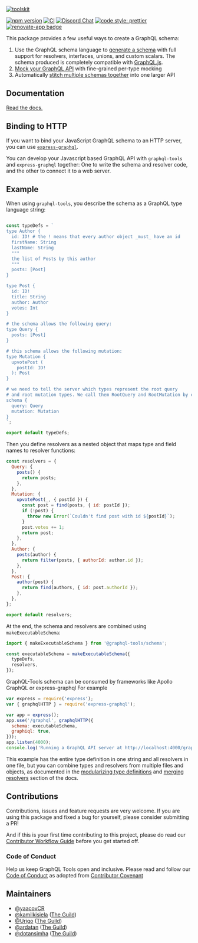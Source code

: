 [![toolskit](https://user-images.githubusercontent.com/20847995/80261023-feb6e380-8691-11ea-8680-5747fa02c5d8.gif)](https://graphql-tools.com)

[![npm version](https://badge.fury.io/js/%40graphql-tools%2Futils.svg)](https://badge.fury.io/js/%40graphql-tools%2Futils)
[![CI](https://github.com/ardatan/graphql-tools/workflows/CI/badge.svg)](https://github.com/ardatan/graphql-tools/actions)
[![Discord Chat](https://img.shields.io/discord/625400653321076807)](https://discord.gg/xud7bH9)
[![code style: prettier](https://img.shields.io/badge/code_style-prettier-ff69b4.svg?style=flat-square)](https://github.com/prettier/prettier)
[![renovate-app badge][renovate-badge]][renovate-app]

[renovate-badge]: https://img.shields.io/badge/renovate-app-blue.svg
[renovate-app]: https://renovateapp.com/

This package provides a few useful ways to create a GraphQL schema:

1. Use the GraphQL schema language to [generate a schema](https://graphql-tools.com/docs/generate-schema) with full support for resolvers, interfaces, unions, and custom scalars. The schema produced is completely compatible with [GraphQL.js](https://github.com/graphql/graphql-js).
2. [Mock your GraphQL API](https://graphql-tools.com/docs/mocking) with fine-grained per-type mocking
3. Automatically [stitch multiple schemas together](https://graphql-tools.com/docs/stitch-combining-schemas) into one larger API

## Documentation

[Read the docs.](https://graphql-tools.com/docs/introduction)

## Binding to HTTP

If you want to bind your JavaScript GraphQL schema to an HTTP server, you can use [`express-graphql`](https://github.com/graphql/express-graphql).

You can develop your Javascript based GraphQL API with `graphql-tools` and `express-graphql` together: One to write the schema and resolver code, and the other to connect it to a web server.

## Example

When using `graphql-tools`, you describe the schema as a GraphQL type language string:

```js

const typeDefs = `
type Author {
  id: ID! # the ! means that every author object _must_ have an id
  firstName: String
  lastName: String
  """
  the list of Posts by this author
  """
  posts: [Post]
}

type Post {
  id: ID!
  title: String
  author: Author
  votes: Int
}

# the schema allows the following query:
type Query {
  posts: [Post]
}

# this schema allows the following mutation:
type Mutation {
  upvotePost (
    postId: ID!
  ): Post
}

# we need to tell the server which types represent the root query
# and root mutation types. We call them RootQuery and RootMutation by convention.
schema {
  query: Query
  mutation: Mutation
}
`;

export default typeDefs;
```

Then you define resolvers as a nested object that maps type and field names to resolver functions:

```js
const resolvers = {
  Query: {
    posts() {
      return posts;
    },
  },
  Mutation: {
    upvotePost(_, { postId }) {
      const post = find(posts, { id: postId });
      if (!post) {
        throw new Error(`Couldn't find post with id ${postId}`);
      }
      post.votes += 1;
      return post;
    },
  },
  Author: {
    posts(author) {
      return filter(posts, { authorId: author.id });
    },
  },
  Post: {
    author(post) {
      return find(authors, { id: post.authorId });
    },
  },
};

export default resolvers;
```

At the end, the schema and resolvers are combined using `makeExecutableSchema`:

```js
import { makeExecutableSchema } from '@graphql-tools/schema';

const executableSchema = makeExecutableSchema({
  typeDefs,
  resolvers,
});
```

GraphQL-Tools schema can be consumed by frameworks like Apollo GraphQL or express-graphql
For example

```js
var express = require('express');
var { graphqlHTTP } = require('express-graphql');

var app = express();
app.use('/graphql', graphqlHTTP({
  schema: executableSchema,
  graphiql: true,
}));
app.listen(4000);
console.log('Running a GraphQL API server at http://localhost:4000/graphql');
```

This example has the entire type definition in one string and all resolvers in one file, but you can combine types and resolvers from multiple files and objects, as documented in the [modularizing type definitions](https://graphql-tools.com/docs/merge-typedefs) and [merging resolvers](https://graphql-tools.com/docs/merge-resolvers) section of the docs.

## Contributions

Contributions, issues and feature requests are very welcome. If you are using this package and fixed a bug for yourself, please consider submitting a PR!

And if this is your first time contributing to this project, please do read our [Contributor Workflow Guide](https://github.com/the-guild-org/Stack/blob/master/CONTRIBUTING.md) before you get started off.

### Code of Conduct

Help us keep GraphQL Tools open and inclusive. Please read and follow our [Code of Conduct](https://github.com/the-guild-org/Stack/blob/master/CODE_OF_CONDUCT.md) as adopted from [Contributor Covenant](https://www.contributor-covenant.org/)

## Maintainers

- [@yaacovCR](https://github.com/yaacovCR)
- [@kamilkisiela](https://github.com/kamilkisiela) ([The Guild](https://github.com/the-guild-org))
- [@Urigo](https://github.com/Urigo) ([The Guild](https://github.com/the-guild-org))
- [@ardatan](https://github.com/ardatan) ([The Guild](https://github.com/the-guild-org))
- [@dotansimha](https://github.com/dotansimha) ([The Guild](https://github.com/the-guild-org))

